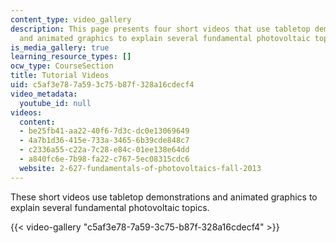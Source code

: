 ```yaml
---
content_type: video_gallery
description: This page presents four short videos that use tabletop demonstrations
  and animated graphics to explain several fundamental photovoltaic topics.
is_media_gallery: true
learning_resource_types: []
ocw_type: CourseSection
title: Tutorial Videos
uid: c5af3e78-7a59-3c75-b87f-328a16cdecf4
video_metadata:
  youtube_id: null
videos:
  content:
  - be25fb41-aa22-40f6-7d3c-dc0e13069649
  - 4a7b1d36-415e-733a-3465-6b39cde848c7
  - c2336a55-c22a-7c28-e84c-01ee138e64dd
  - a840fc6e-7b98-fa22-c767-5ec08315cdc6
  website: 2-627-fundamentals-of-photovoltaics-fall-2013
---
```


These short videos use tabletop demonstrations and animated graphics to explain several fundamental photovoltaic topics.

{{< video-gallery "c5af3e78-7a59-3c75-b87f-328a16cdecf4" >}}

